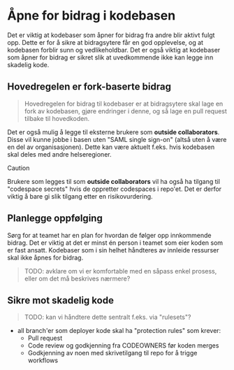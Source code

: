 # Åpne for bidrag i kodebasen

Det er viktig at kodebaser som åpner for bidrag fra andre blir aktivt fulgt opp. Dette er for å sikre at bidragsytere får en god opplevelse, og at kodebasen forblir sunn og vedlikeholdbar.
Det er også viktig at kodebaser som åpner for bidrag er sikret slik at uvedkommende ikke kan legge inn skadelig kode.

## Hovedregelen er fork-baserte bidrag

> Hovedregelen for bidrag til kodebaser er at bidragsytere skal lage en fork av kodebasen, gjøre endringer i denne, og så lage en pull request tilbake til hovedkoden.

Det er også mulig å legge til eksterne brukere som **outside collaborators**. Disse vil kunne jobbe i basen uten "SAML single sign-on" (altså uten å være en del av organisasjonen). Dette kan være aktuelt f.eks. hvis kodebasen skal deles med andre helseregioner.

> [!CAUTION]
> Brukere som legges til som **outside collaborators** vil ha også ha tilgang til "codespace secrets" hvis de oppretter codespaces i repo'et. Det er derfor viktig å bare gi slik tilgang etter en risikovurdering.

## Planlegge oppfølging

Sørg for at teamet har en plan for hvordan de følger opp innkommende bidrag. Det er viktig at det er minst én person i teamet som eier koden som er fast ansatt. Kodebaser som i sin helhet håndteres av innleide ressurser skal ikke åpnes for bidrag.

> TODO: avklare om vi er komfortable med en såpass enkel prosess, eller om det må beskrives nærmere?

## Sikre mot skadelig kode

> TODO: kan vi håndtere dette sentralt f.eks. via "rulesets"?

- all branch'er som deployer kode skal ha "protection rules" som krever:
  - Pull request
  - Code review og godkjenning fra CODEOWNERS før koden merges
  - Godkjenning av noen med skrivetilgang til repo for å trigge workflows
